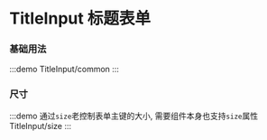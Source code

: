 # TitleInput 标题表单

### 基础用法
:::demo
TitleInput/common
:::

### 尺寸
:::demo 通过`size`老控制表单主键的大小, 需要组件本身也支持`size`属性
TitleInput/size
:::